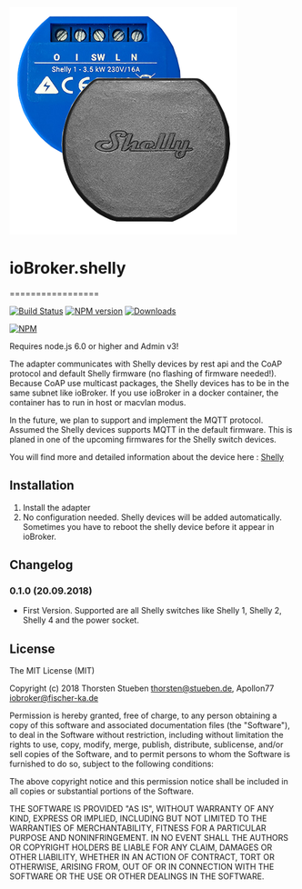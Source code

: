 ![Logo](admin/shelly.png)
# ioBroker.shelly
=================

[![Build Status](https://travis-ci.org/schmupu/ioBroker.shelly.svg?branch=master)](https://travis-ci.org/schmupu/ioBroker.shelly)
[![NPM version](http://img.shields.io/npm/v/iobroker.shelly.svg)](https://www.npmjs.com/package/iobroker.shelly)
[![Downloads](https://img.shields.io/npm/dm/iobroker.shelly.svg)](https://www.npmjs.com/package/iobroker.shelly)

[![NPM](https://nodei.co/npm/iobroker.shelly.png?downloads=true)](https://nodei.co/npm/iobroker.shelly/)

Requires node.js 6.0 or higher and Admin v3!

The adapter communicates with Shelly devices by rest api and the CoAP protocol and default Shelly firmware (no flashing of firmware needed!).
Because CoAP use multicast packages, the Shelly devices has to be in the same subnet like ioBroker.
If you use ioBroker in a docker container, the container has to run in host or macvlan modus.  

In the future, we plan to support and implement the MQTT protocol. Assumed the Shelly devices supports MQTT in the default firmware. This is planed in one of the upcoming firmwares for the Shelly switch devices.  

You will find more and detailed information about the device here : [Shelly](https://shelly.cloud/)

## Installation

1. Install the adapter
2. No configuration needed. Shelly devices will be added automatically. Sometimes you have to reboot the shelly device before it appear in ioBroker.


## Changelog

### 0.1.0 (20.09.2018)
* First Version. Supported are all Shelly switches like Shelly 1, Shelly 2, Shelly 4 and the power socket.


## License
The MIT License (MIT)

Copyright (c) 2018 Thorsten Stueben <thorsten@stueben.de>, Apollon77 <iobroker@fischer-ka.de>

Permission is hereby granted, free of charge, to any person obtaining a copy
of this software and associated documentation files (the "Software"), to deal
in the Software without restriction, including without limitation the rights
to use, copy, modify, merge, publish, distribute, sublicense, and/or sell
copies of the Software, and to permit persons to whom the Software is
furnished to do so, subject to the following conditions:

The above copyright notice and this permission notice shall be included in
all copies or substantial portions of the Software.

THE SOFTWARE IS PROVIDED "AS IS", WITHOUT WARRANTY OF ANY KIND, EXPRESS OR
IMPLIED, INCLUDING BUT NOT LIMITED TO THE WARRANTIES OF MERCHANTABILITY,
FITNESS FOR A PARTICULAR PURPOSE AND NONINFRINGEMENT. IN NO EVENT SHALL THE
AUTHORS OR COPYRIGHT HOLDERS BE LIABLE FOR ANY CLAIM, DAMAGES OR OTHER
LIABILITY, WHETHER IN AN ACTION OF CONTRACT, TORT OR OTHERWISE, ARISING FROM,
OUT OF OR IN CONNECTION WITH THE SOFTWARE OR THE USE OR OTHER DEALINGS IN
THE SOFTWARE.
